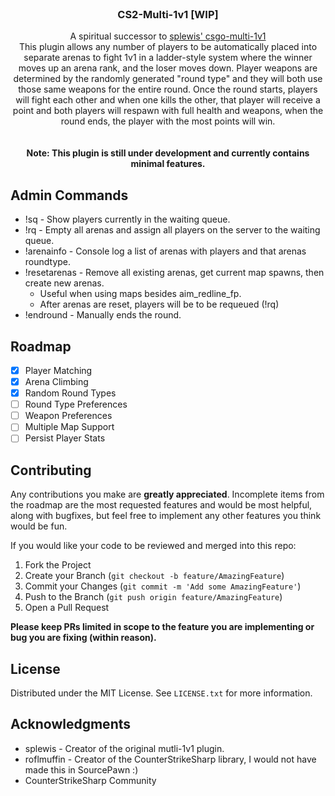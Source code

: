 <br />
<div align="center">
  <h3 align="center">CS2-Multi-1v1 [WIP]</h3>

  <p align="center">
    A spiritual successor to <a href="https://github.com/splewis/csgo-multi-1v1/tree/master">splewis' csgo-multi-1v1</a>
    <br />
    This plugin allows any number of players to be automatically placed into separate arenas to fight 1v1 in a ladder-style system where the winner moves up an arena rank, and the loser moves down. Player weapons are determined by the randomly generated "round type" and they will both use those same weapons for the entire round. Once the round starts, players will fight each other and when one kills the other, that player will receive a point and both players will respawn with full health and weapons, when the round ends, the player with the most points will win.
    <br />
    <br />
    <br />
 <strong>Note: This plugin is still under development and currently contains minimal features.</strong>
 </p>
</div>

<!-- GETTING STARTED -->

## Admin Commands

- !sq - Show players currently in the waiting queue.
- !rq - Empty all arenas and assign all players on the server to the waiting queue.
- !arenainfo - Console log a list of arenas with players and that arenas roundtype.
- !resetarenas - Remove all existing arenas, get current map spawns, then create new arenas.
  - Useful when using maps besides aim_redline_fp.
  - After arenas are reset, players will be to be requeued (!rq)
- !endround - Manually ends the round.

<!-- ROADMAP -->
## Roadmap

- [x] Player Matching
- [x] Arena Climbing
- [x] Random Round Types
- [ ] Round Type Preferences
- [ ] Weapon Preferences
- [ ] Multiple Map Support
- [ ] Persist Player Stats

<!-- CONTRIBUTING -->
## Contributing

Any contributions you make are **greatly appreciated**. Incomplete items from the roadmap are the most requested features and would be most helpful, along with bugfixes, but feel free to implement any other features you think would be fun.

If you would like your code to be reviewed and merged into this repo:

1. Fork the Project
2. Create your Branch (`git checkout -b feature/AmazingFeature`)
3. Commit your Changes (`git commit -m 'Add some AmazingFeature'`)
4. Push to the Branch (`git push origin feature/AmazingFeature`)
5. Open a Pull Request

<strong>Please keep PRs limited in scope to the feature you are implementing or bug you are fixing (within reason).</strong>

<!-- LICENSE -->
## License

Distributed under the MIT License. See `LICENSE.txt` for more information.

<!-- ACKNOWLEDGMENTS -->
## Acknowledgments

- splewis - Creator of the original mutli-1v1 plugin.
- roflmuffin - Creator of the CounterStrikeSharp library, I would not have made this in SourcePawn :)
- CounterStrikeSharp Community

